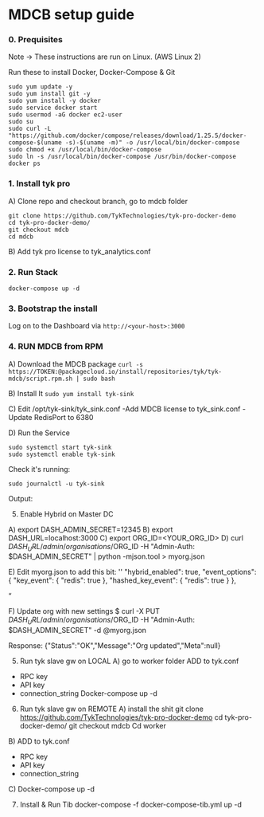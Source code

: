 # MDCB setup guide

### 0. Prequisites
Note -> These instructions are run on Linux. (AWS Linux 2)

Run these to install Docker, Docker-Compose & Git
```
sudo yum update -y
sudo yum install git -y
sudo yum install -y docker
sudo service docker start
sudo usermod -aG docker ec2-user
sudo su
sudo curl -L "https://github.com/docker/compose/releases/download/1.25.5/docker-compose-$(uname -s)-$(uname -m)" -o /usr/local/bin/docker-compose
sudo chmod +x /usr/local/bin/docker-compose
sudo ln -s /usr/local/bin/docker-compose /usr/bin/docker-compose
docker ps
```

### 1. Install tyk pro

A) Clone repo and checkout branch, go to mdcb folder
```
git clone https://github.com/TykTechnologies/tyk-pro-docker-demo
cd tyk-pro-docker-demo/
git checkout mdcb
cd mdcb
```

B) Add tyk pro license to tyk_analytics.conf


### 2. Run Stack
`docker-compose up -d`

### 3. Bootstrap the install
Log on to the Dashboard via `http://<your-host>:3000`

### 4. RUN MDCB from RPM
A) Download the MDCB package
`curl -s https://TOKEN:@packagecloud.io/install/repositories/tyk/tyk-mdcb/script.rpm.sh | sudo bash`

B) Install It
`sudo yum install tyk-sink`

C) Edit /opt/tyk-sink/tyk_sink.conf
-Add MDCB license to tyk_sink.conf
-Update RedisPort to 6380

D) Run the Service
```
sudo systemctl start tyk-sink
sudo systemctl enable tyk-sink
```

Check it's running:
```
sudo journalctl -u tyk-sink 
```
Output:

<response>

5. Enable Hybrid on Master DC

A) export DASH_ADMIN_SECRET=12345
B) export DASH_URL=localhost:3000
C) export ORG_ID=<YOUR_ORG_ID>
D) curl $DASH_URL/admin/organisations/$ORG_ID -H "Admin-Auth: $DASH_ADMIN_SECRET" | python -mjson.tool > myorg.json

E) Edit myorg.json to add this bit:
''
"hybrid_enabled": true,
  "event_options": {
    "key_event": {
      "redis": true
    },
    "hashed_key_event": {
      "redis": true
    }
  },

“

F) Update org with new settings
$ curl -X PUT $DASH_URL/admin/organisations/$ORG_ID -H "Admin-Auth: $DASH_ADMIN_SECRET" -d @myorg.json

Response:
{"Status":"OK","Message":"Org updated","Meta":null}

5. Run tyk slave gw on LOCAL
A) go to worker folder
ADD to tyk.conf
- RPC key
- API key
- connection_string
Docker-compose up -d

6. Run tyk slave gw on REMOTE
A) install the shit
git clone https://github.com/TykTechnologies/tyk-pro-docker-demo
cd tyk-pro-docker-demo/
git checkout mdcb
Cd worker

B) ADD to tyk.conf
- RPC key
- API key
- connection_string

C) Docker-compose up -d


7. Install & Run Tib
docker-compose -f docker-compose-tib.yml up -d
